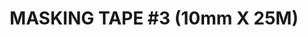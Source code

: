 ---
layout: product
title: "MASKING TAPE #3 (10mm X 25M)"
price: "430" 
desc: "N/A"
img_path: "/assets/img/A.MIG-8040.jpg"
brand: "AMMO"
available: true
special_offer: false
new: false
soon: false
cat: "070000"
subcat: "070100"
subsubcat: "070105"
sifra: "A.MIG-8040"
popular: true
---